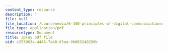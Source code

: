 ```yaml
---
content_type: resource
description: ''
file: null
file_location: /coursemedia/6-450-principles-of-digital-communications-i-fall-2006/c253063a44467a4865ea0b083240290b_zB9aY8tzd74.pdf
file_type: application/pdf
resourcetype: Document
title: 3play pdf file
uid: c253063a-4446-7a48-65ea-0b083240290b
---
```

